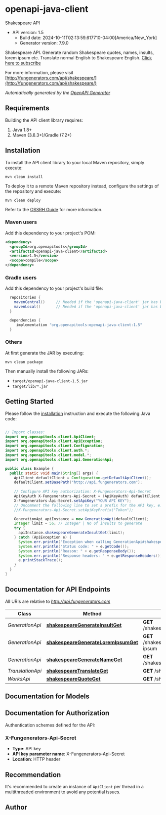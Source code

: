 # openapi-java-client

Shakespeare API
- API version: 1.5
  - Build date: 2024-10-11T02:13:59.617710-04:00[America/New_York]
  - Generator version: 7.9.0

Shakespeare API. Generate random Shakespeare quotes, names, insults, lorem ipsum etc. Translate normal English to Shakespeare English.  [Click here to subscribe](http://fungenerators.com/api/shakespeare/) 


  For more information, please visit [http://fungenerators.com/api/shakespeare/](http://fungenerators.com/api/shakespeare/)

*Automatically generated by the [OpenAPI Generator](https://openapi-generator.tech)*


## Requirements

Building the API client library requires:
1. Java 1.8+
2. Maven (3.8.3+)/Gradle (7.2+)

## Installation

To install the API client library to your local Maven repository, simply execute:

```shell
mvn clean install
```

To deploy it to a remote Maven repository instead, configure the settings of the repository and execute:

```shell
mvn clean deploy
```

Refer to the [OSSRH Guide](http://central.sonatype.org/pages/ossrh-guide.html) for more information.

### Maven users

Add this dependency to your project's POM:

```xml
<dependency>
  <groupId>org.openapitools</groupId>
  <artifactId>openapi-java-client</artifactId>
  <version>1.5</version>
  <scope>compile</scope>
</dependency>
```

### Gradle users

Add this dependency to your project's build file:

```groovy
  repositories {
    mavenCentral()     // Needed if the 'openapi-java-client' jar has been published to maven central.
    mavenLocal()       // Needed if the 'openapi-java-client' jar has been published to the local maven repo.
  }

  dependencies {
     implementation "org.openapitools:openapi-java-client:1.5"
  }
```

### Others

At first generate the JAR by executing:

```shell
mvn clean package
```

Then manually install the following JARs:

* `target/openapi-java-client-1.5.jar`
* `target/lib/*.jar`

## Getting Started

Please follow the [installation](#installation) instruction and execute the following Java code:

```java

// Import classes:
import org.openapitools.client.ApiClient;
import org.openapitools.client.ApiException;
import org.openapitools.client.Configuration;
import org.openapitools.client.auth.*;
import org.openapitools.client.model.*;
import org.openapitools.client.api.GenerationApi;

public class Example {
  public static void main(String[] args) {
    ApiClient defaultClient = Configuration.getDefaultApiClient();
    defaultClient.setBasePath("http://api.fungenerators.com");
    
    // Configure API key authorization: X-Fungenerators-Api-Secret
    ApiKeyAuth X-Fungenerators-Api-Secret = (ApiKeyAuth) defaultClient.getAuthentication("X-Fungenerators-Api-Secret");
    X-Fungenerators-Api-Secret.setApiKey("YOUR API KEY");
    // Uncomment the following line to set a prefix for the API key, e.g. "Token" (defaults to null)
    //X-Fungenerators-Api-Secret.setApiKeyPrefix("Token");

    GenerationApi apiInstance = new GenerationApi(defaultClient);
    Integer limit = 56; // Integer | No of insults to generate
    try {
      apiInstance.shakespeareGenerateInsultGet(limit);
    } catch (ApiException e) {
      System.err.println("Exception when calling GenerationApi#shakespeareGenerateInsultGet");
      System.err.println("Status code: " + e.getCode());
      System.err.println("Reason: " + e.getResponseBody());
      System.err.println("Response headers: " + e.getResponseHeaders());
      e.printStackTrace();
    }
  }
}

```

## Documentation for API Endpoints

All URIs are relative to *http://api.fungenerators.com*

Class | Method | HTTP request | Description
------------ | ------------- | ------------- | -------------
*GenerationApi* | [**shakespeareGenerateInsultGet**](docs/GenerationApi.md#shakespeareGenerateInsultGet) | **GET** /shakespeare/generate/insult | 
*GenerationApi* | [**shakespeareGenerateLoremIpsumGet**](docs/GenerationApi.md#shakespeareGenerateLoremIpsumGet) | **GET** /shakespeare/generate/lorem-ipsum | 
*GenerationApi* | [**shakespeareGenerateNameGet**](docs/GenerationApi.md#shakespeareGenerateNameGet) | **GET** /shakespeare/generate/name | 
*TranslationApi* | [**shakespeareTranslateGet**](docs/TranslationApi.md#shakespeareTranslateGet) | **GET** /shakespeare/translate | 
*WorksApi* | [**shakespeareQuoteGet**](docs/WorksApi.md#shakespeareQuoteGet) | **GET** /shakespeare/quote | 


## Documentation for Models



<a id="documentation-for-authorization"></a>
## Documentation for Authorization


Authentication schemes defined for the API:
<a id="X-Fungenerators-Api-Secret"></a>
### X-Fungenerators-Api-Secret

- **Type**: API key
- **API key parameter name**: X-Fungenerators-Api-Secret
- **Location**: HTTP header


## Recommendation

It's recommended to create an instance of `ApiClient` per thread in a multithreaded environment to avoid any potential issues.

## Author



